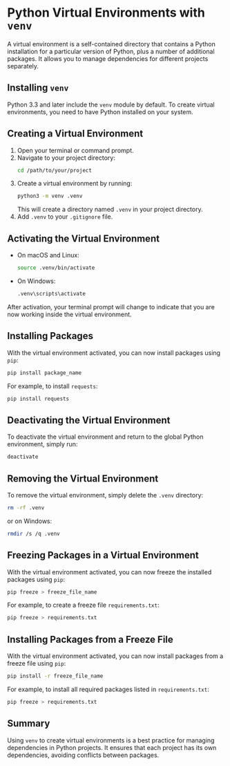 # Python Virtual Environments with `venv`

A virtual environment is a self-contained directory that contains a Python installation for a particular version of Python, plus a number of additional packages. It allows you to manage dependencies for different projects separately.

## Installing `venv`

Python 3.3 and later include the `venv` module by default. To create virtual environments, you need to have Python installed on your system.

## Creating a Virtual Environment

1. Open your terminal or command prompt.
2. Navigate to your project directory:
    ```sh
    cd /path/to/your/project
    ```
3. Create a virtual environment by running:
    ```sh
    python3 -m venv .venv
    ```
    This will create a directory named `.venv` in your project directory.
4. Add `.venv` to your `.gitignore` file. 

## Activating the Virtual Environment

- On macOS and Linux:
    ```sh
    source .venv/bin/activate
    ```
- On Windows:
    ```sh
    .venv\scripts\activate
    ```

After activation, your terminal prompt will change to indicate that you are now working inside the virtual environment.

## Installing Packages

With the virtual environment activated, you can now install packages using `pip`:
```sh
pip install package_name
```

For example, to install `requests`:
```sh
pip install requests
```

## Deactivating the Virtual Environment

To deactivate the virtual environment and return to the global Python environment, simply run:
```sh
deactivate
```

## Removing the Virtual Environment

To remove the virtual environment, simply delete the `.venv` directory:
```sh
rm -rf .venv
```
or on Windows:
```sh
rmdir /s /q .venv
```

## Freezing Packages in a Virtual Environment

With the virtual environment activated, you can now freeze the installed packages using `pip`:
```sh
pip freeze > freeze_file_name
```

For example, to create a freeze file `requirements.txt`:
```sh
pip freeze > requirements.txt
```

## Installing Packages from a Freeze File

With the virtual environment activated, you can now install packages from a freeze file using `pip`:
```sh
pip install -r freeze_file_name
```

For example, to install all required packages listed in `requirements.txt`:
```sh
pip freeze > requirements.txt
```

## Summary

Using `venv` to create virtual environments is a best practice for managing dependencies in Python projects. It ensures that each project has its own dependencies, avoiding conflicts between packages.
